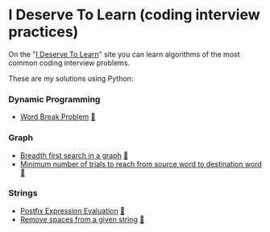 # I Deserve To Learn (coding interview practices)

On the "[I Deserve To Learn](http://www.ideserve.co.in/)" site 
you can learn algorithms of the most common coding interview problems. 

These are my solutions using Python:


### Dynamic Programming

- [Word Break Problem](dynamic_programming/word_break_problem.py) [:link:](http://www.ideserve.co.in/learn/word-break-problem)


### Graph

- [Breadth first search in a graph](graph/breadth_first_search_in_graph.py) [:link:](http://www.ideserve.co.in/learn/breadth-first-search-in-graph)
- [Minimum number of trials to reach from source word to destination word](graph/minimum_trials_to_reach_from_source_to_destination_word.py) [:link:](http://www.ideserve.co.in/learn/minimum-trials-to-reach-from-source-to-destination-word)


### Strings

- [Postfix Expression Evaluation](strings/postfix_expression_evaluation.py) [:link:](http://www.ideserve.co.in/learn/postfix-expression-evaluation)
- [Remove spaces from a given string](strings/remove_spaces_from_string.py) [:link:](http://www.ideserve.co.in/learn/remove-spaces-from-string)
